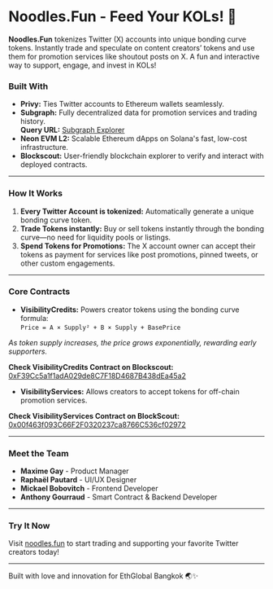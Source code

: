 # Noodles.Fun - Feed Your KOLs! 🍜

**Noodles.Fun** tokenizes Twitter (X) accounts into unique bonding curve tokens. Instantly trade and speculate on content creators’ tokens and use them for promotion services like shoutout posts on X. A fun and interactive way to support, engage, and invest in KOLs!

### Built With

- **Privy:** Ties Twitter accounts to Ethereum wallets seamlessly.  
- **Subgraph:** Fully decentralized data for promotion services and trading history.  
  **Query URL:** [Subgraph Explorer](https://graph-secured.neontest.xyz/subgraphs/name/noodlesfun-neonevmdevnet/graphql?query=%7B%0A++_meta+%7B%0A++++block+%7B%0A++++++number%0A++++%7D%0A++++hasIndexingErrors%0A++%7D%0A++visibilities+%7B+%0A++++id+%23+eg.+twitter+handle%0A++++creator%0A++++services+%7B%0A++++++id%0A++++++serviceType+%23+eg.+x-post%0A++++++creditsCostAmount+%23+tokens+to+spend+for+this+service%0A++++++enabled%0A++++++executions+%7B%0A++++++++executionNonce%0A++++++++requester+%23+user+addr%0A++++++++state+%23+REQUESTED%2C+ACCEPTED%2C+DISPUTED%2C+REFUNDED%2C+VALIDATED%0A++++++++requestData%0A++++++++responseData%0A++++++++cancelData%0A++++++++disputeData%0A++++++++resolveData%0A++++++++lastUpdated%0A++++++%7D%0A++++%7D%0A++++balances+%7B%0A++++++user+%23+user+addr%0A++++++balance+%23+user+balance+for+this+visibility%0A++++%7D%0A++%7D%0A%7D)
- **Neon EVM L2:** Scalable Ethereum dApps on Solana's fast, low-cost infrastructure.
- **Blockscout:** User-friendly blockchain explorer to verify and interact with deployed contracts.  

---

### How It Works

1. **Every Twitter Account is tokenized:** Automatically generate a unique bonding curve token.  
2. **Trade Tokens instantly:** Buy or sell tokens instantly through the bonding curve—no need for liquidity pools or listings.
3. **Spend Tokens for Promotions:** The X account owner can accept their tokens as payment for services like post promotions, pinned tweets, or other custom engagements.

---

### Core Contracts

- **VisibilityCredits:** Powers creator tokens using the bonding curve formula:  
  `Price = A × Supply² + B × Supply + BasePrice`

*As token supply increases, the price grows exponentially, rewarding early supporters.*

**Check VisibilityCredits Contract on Blockscout:**  
  [0xF39Cc5a1f1adA029de8C7F18D4687B438dEa45a2](https://neon-devnet.blockscout.com/address/0xF39Cc5a1f1adA029de8C7F18D4687B438dEa45a2#code)

- **VisibilityServices:** Allows creators to accept tokens for off-chain promotion services.

**Check VisibilityServices Contract on BlockScout:**  
  [0x00f463f093C66F2F0320237ca8766C536cf02972](https://neon-devnet.blockscout.com/address/0x00f463f093C66F2F0320237ca8766C536cf02972#code)  

---

### Meet the Team

- **Maxime Gay** - Product Manager  
- **Raphaël Pautard** - UI/UX Designer  
- **Mickael Bobovitch** - Frontend Developer  
- **Anthony Gourraud** - Smart Contract & Backend Developer  

---

### Try It Now

Visit [noodles.fun](https://noodles.fun) to start trading and supporting your favorite Twitter creators today!

---

Built with love and innovation for EthGlobal Bangkok 🌏✨
